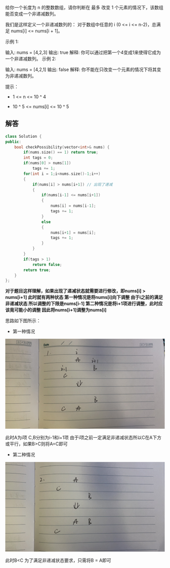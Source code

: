 给你一个长度为 n 的整数数组，请你判断在 最多 改变 1 个元素的情况下，该数组能否变成一个非递减数列。

我们是这样定义一个非递减数列的： 对于数组中任意的 i (0 <= i <= n-2)，总满足 nums[i] <= nums[i + 1]。

 

示例 1:

输入: nums = [4,2,3]
输出: true
解释: 你可以通过把第一个4变成1来使得它成为一个非递减数列。
示例 2:

输入: nums = [4,2,1]
输出: false
解释: 你不能在只改变一个元素的情况下将其变为非递减数列。


提示：

+ 1 <= n <= 10 ^ 4

- 10 ^ 5 <= nums[i] <= 10 ^ 5

## 解答

```c++
class Solution {
public:
    bool checkPossibility(vector<int>& nums) {
        if(nums.size() == 1) return true;
        int tags = 0;
        if(nums[0] > nums[1])
            tags += 1;
        for(int i = 1;i<nums.size()-1;i++)
        {
            if(nums[i] > nums[i+1]) // 出现了递减
            {
                if(nums[i-1] <= nums[i+1])
                {
                    nums[i] = nums[i-1];
                    tags += 1;
                }
                else
                {
                    nums[i+1] = nums[i];
                    tags += 1;
                }
            }
        }
        if(tags > 1)
            return false;
        return true;
    }
};
```

**对于题目这样理解，如果出现了递减状态就需要进行修改，即nums[i] > nums[i+1] 此时就有两种状态 第一种情况是将nums[i]向下调整 由于i之前的满足非递减状态 所以调整的下限是nums[i-1]  第二种情况是将i+1项进行调整，此时应该竟可能小的调整 因此将nums[i+1]调整为nums[i]**

思路如下图所示：

+ 第一种情况

![第1种情况](.\images\655非递减数列\第1种情况.jpg)

此时A为i项 C,B分别为i-1和i+1项 由于i项之前一定满足非递减状态所以C在A下方或平行，如果B>C则将A=C即可

+ 第二种情况

![第2种情况](.\images\655非递减数列\第2种情况.jpg)

此时B<C 为了满足非递减状态要求，只需将B = A即可